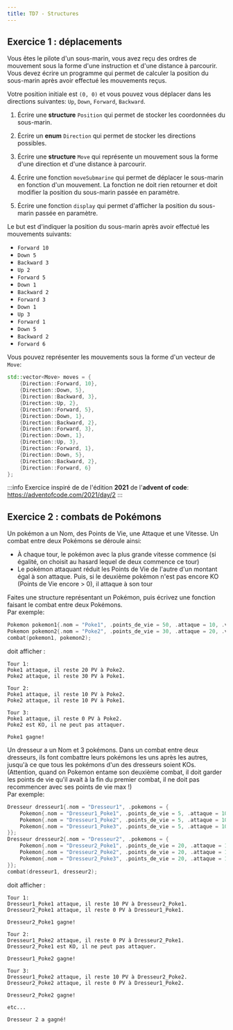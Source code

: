 ```yaml
---
title: TD7 - Structures
---
```


## Exercice 1 : déplacements

Vous êtes le pilote d'un sous-marin, vous avez reçu des ordres de mouvement sous la forme d'une instruction et d'une distance à parcourir. Vous devez écrire un programme qui permet de calculer la position du sous-marin après avoir effectué les mouvements reçus.

Votre position initiale est `(0, 0)` et vous pouvez vous déplacer dans les directions suivantes: `Up`, `Down`, `Forward`, `Backward`.

1. Écrire une **structure** `Position` qui permet de stocker les coordonnées du sous-marin.

2. Écrire un **enum** `Direction` qui permet de stocker les directions possibles.

3. Écrire une **structure** `Move` qui représente un mouvement sous la forme d'une direction et d'une distance à parcourir.

4. Écrire une fonction `moveSubmarine` qui permet de déplacer le sous-marin en fonction d'un mouvement. La fonction ne doit rien retourner et doit modifier la position du sous-marin passée en paramètre.

5. Écrire une fonction `display` qui permet d'afficher la position du sous-marin passée en paramètre.

Le but est d'indiquer la position du sous-marin après avoir effectué les mouvements suivants:

- `Forward 10`
- `Down 5`
- `Backward 3`
- `Up 2`
- `Forward 5`
- `Down 1`
- `Backward 2`
- `Forward 3`
- `Down 1`
- `Up 3`
- `Forward 1`
- `Down 5`
- `Backward 2`
- `Forward 6`

Vous pouvez représenter les mouvements sous la forme d'un vecteur de `Move`:

```cpp
std::vector<Move> moves = {
    {Direction::Forward, 10},
    {Direction::Down, 5},
    {Direction::Backward, 3},
    {Direction::Up, 2},
    {Direction::Forward, 5},
    {Direction::Down, 1},
    {Direction::Backward, 2},
    {Direction::Forward, 3},
    {Direction::Down, 1},
    {Direction::Up, 3},
    {Direction::Forward, 1},
    {Direction::Down, 5},
    {Direction::Backward, 2},
    {Direction::Forward, 6}
};
```

:::info
Exercice inspiré de de l'édition **2021** de l'**advent of code**: https://adventofcode.com/2021/day/2
:::

## Exercice 2 : combats de Pokémons

Un pokémon a un Nom, des Points de Vie, une Attaque et une Vitesse. Un combat entre deux Pokémons se déroule ainsi:
- À chaque tour, le pokémon avec la plus grande vitesse commence (si égalité, on choisit au hasard lequel de deux commence ce tour)
- Le pokémon attaquant réduit les Points de Vie de l'autre d'un montant égal à son attaque. Puis, si le deuxième pokémon n'est pas encore KO (Points de Vie encore > 0), il attaque à son tour

Faites une structure représentant un Pokémon, puis écrivez une fonction faisant le combat entre deux Pokémons.<br/>
Par exemple:

```cpp
Pokemon pokemon1{.nom = "Poke1", .points_de_vie = 50, .attaque = 10, .vitesse = 8};
Pokemon pokemon2{.nom = "Poke2", .points_de_vie = 30, .attaque = 20, .vitesse = 3};
combat(pokemon1, pokemon2);
```

doit afficher :
```
Tour 1:
Poke1 attaque, il reste 20 PV à Poke2.
Poke2 attaque, il reste 30 PV à Poke1.

Tour 2:
Poke1 attaque, il reste 10 PV à Poke2.
Poke2 attaque, il reste 10 PV à Poke1.

Tour 3:
Poke1 attaque, il reste 0 PV à Poke2.
Poke2 est KO, il ne peut pas attaquer.

Poke1 gagne!
```

Un dresseur a un Nom et 3 pokémons. Dans un combat entre deux dresseurs, ils font combattre leurs pokémons les uns après les autres, jusqu'à ce que tous les pokémons d'un des dresseurs soient KOs. (Attention, quand on Pokemon entame son deuxième combat, il doit garder les points de vie qu'il avait à la fin du premier combat, il ne doit pas recommencer avec ses points de vie max !)<br/>
Par exemple:

```cpp
Dresseur dresseur1{.nom = "Dresseur1", .pokemons = {
    Pokemon{.nom = "Dresseur1_Poke1", .points_de_vie = 5, .attaque = 10, .vitesse = 8},
    Pokemon{.nom = "Dresseur1_Poke2", .points_de_vie = 5, .attaque = 10, .vitesse = 8},
    Pokemon{.nom = "Dresseur1_Poke3", .points_de_vie = 5, .attaque = 10, .vitesse = 8},
}};
Dresseur dresseur2{.nom = "Dresseur2", .pokemons = {
    Pokemon{.nom = "Dresseur2_Poke1", .points_de_vie = 20, .attaque = 10, .vitesse = 3},
    Pokemon{.nom = "Dresseur2_Poke2", .points_de_vie = 20, .attaque = 10, .vitesse = 3},
    Pokemon{.nom = "Dresseur2_Poke3", .points_de_vie = 20, .attaque = 10, .vitesse = 3},
}};
combat(dresseur1, dresseur2);
```

doit afficher :
```
Tour 1:
Dresseur1_Poke1 attaque, il reste 10 PV à Dresseur2_Poke1.
Dresseur2_Poke1 attaque, il reste 0 PV à Dresseur1_Poke1.

Dresseur2_Poke1 gagne!

Tour 2:
Dresseur1_Poke2 attaque, il reste 0 PV à Dresseur2_Poke1.
Dresseur2_Poke1 est KO, il ne peut pas attaquer.

Dresseur1_Poke2 gagne!

Tour 3:
Dresseur1_Poke2 attaque, il reste 10 PV à Dresseur2_Poke2.
Dresseur2_Poke2 attaque, il reste 0 PV à Dresseur1_Poke2.

Dresseur2_Poke2 gagne!

etc...

Dresseur 2 a gagné!
```